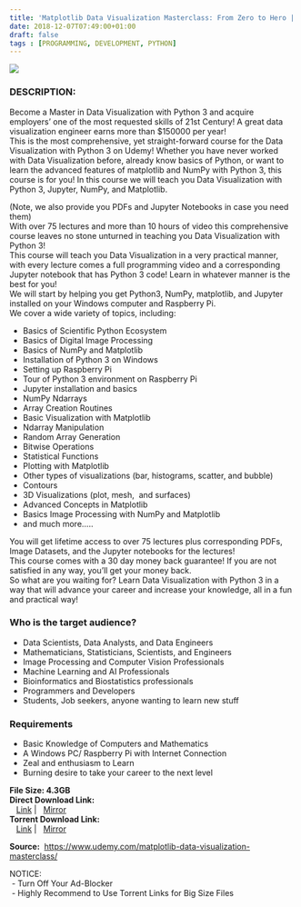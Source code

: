 ```yaml
---
title: 'Matplotlib Data Visualization Masterclass: From Zero to Hero | [ 19.99$ Course For Free ]'
date: 2018-12-07T07:49:00+01:00
draft: false
tags : [PROGRAMMING, DEVELOPMENT, PYTHON]
---
```


  

[![](https://1.bp.blogspot.com/-o79A7iS_kkw/XAoWUuzf6uI/AAAAAAAAAts/9qvGtYYs4m0q8peWVWlphBZ0ZYUuW7VTwCLcBGAs/s640/Matplotlib-Data-Visualization-Masterclass-From-Zero-to-Hero.jpg)](https://1.bp.blogspot.com/-o79A7iS_kkw/XAoWUuzf6uI/AAAAAAAAAts/9qvGtYYs4m0q8peWVWlphBZ0ZYUuW7VTwCLcBGAs/s1600/Matplotlib-Data-Visualization-Masterclass-From-Zero-to-Hero.jpg)

### DESCRIPTION:

Become a Master in Data Visualization with Python 3 and acquire employers’ one of the most requested skills of 21st Century! A great data visualization engineer earns more than $150000 per year!  
This is the most comprehensive, yet straight-forward course for the Data Visualization with Python 3 on Udemy! Whether you have never worked with Data Visualization before, already know basics of Python, or want to learn the advanced features of matplotlib and NumPy with Python 3, this course is for you! In this course we will teach you Data Visualization with Python 3, Jupyter, NumPy, and Matplotlib.  

(Note, we also provide you PDFs and Jupyter Notebooks in case you need them)  
With over 75 lectures and more than 10 hours of video this comprehensive course leaves no stone unturned in teaching you Data Visualization with Python 3!  
This course will teach you Data Visualization in a very practical manner, with every lecture comes a full programming video and a corresponding Jupyter notebook that has Python 3 code! Learn in whatever manner is the best for you!  
We will start by helping you get Python3, NumPy, matplotlib, and Jupyter installed on your Windows computer and Raspberry Pi.  
We cover a wide variety of topics, including:  

*   Basics of Scientific Python Ecosystem
*   Basics of Digital Image Processing
*   Basics of NumPy and Matplotlib
*   Installation of Python 3 on Windows
*   Setting up Raspberry Pi
*   Tour of Python 3 environment on Raspberry Pi
*   Jupyter installation and basics
*   NumPy Ndarrays
*   Array Creation Routines
*   Basic Visualization with Matplotlib
*   Ndarray Manipulation
*   Random Array Generation
*   Bitwise Operations
*   Statistical Functions
*   Plotting with Matplotlib
*   Other types of visualizations (bar, histograms, scatter, and bubble)
*   Contours
*   3D Visualizations (plot, mesh,  and surfaces)
*   Advanced Concepts in Matplotlib
*   Basics Image Processing with NumPy and Matplotlib
*   and much more…..

You will get lifetime access to over 75 lectures plus corresponding PDFs, Image Datasets, and the Jupyter notebooks for the lectures!  
This course comes with a 30 day money back guarantee! If you are not satisfied in any way, you’ll get your money back.  
So what are you waiting for? Learn Data Visualization with Python 3 in a way that will advance your career and increase your knowledge, all in a fun and practical way!  

### Who is the target audience?

*   Data Scientists, Data Analysts, and Data Engineers
*   Mathematicians, Statisticians, Scientists, and Engineers
*   Image Processing and Computer Vision Professionals
*   Machine Learning and AI Professionals
*   Bioinformatics and Biostatistics professionals
*   Programmers and Developers
*   Students, Job seekers, anyone wanting to learn new stuff

### Requirements

*   Basic Knowledge of Computers and Mathematics
*   A Windows PC/ Raspberry Pi with Internet Connection
*   Zeal and enthusiasm to Learn
*   Burning desire to take your career to the next level

**File Size: 4.3GB**  
**Direct Download Link:**  
   [Link](http://turboagram.com/18521555/matplotlib-data-visualization--link1) |   [Mirror](http://turboagram.com/18521555/matplotlib-data-visualization--link2)  
**Torrent Download Link:**  
   [Link](http://turboagram.com/18521555/matplotlib-data-visualization--torrent1) |   [Mirror](http://turboagram.com/18521555/matplotlib-data-visualization--torrent2)  
  
**Source:**  https://www.udemy.com/matplotlib-data-visualization-masterclass/  
  
NOTICE:  
 - Turn Off Your Ad-Blocker  
 - Highly Recommend to Use Torrent Links for Big Size Files
